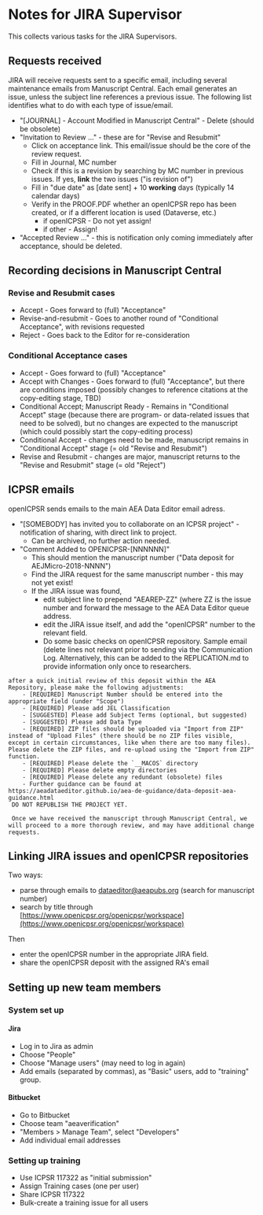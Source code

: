 # Notes for JIRA Supervisor

This collects various tasks for the JIRA Supervisors.

## Requests received
JIRA will receive requests sent to a specific email, including several maintenance emails from Manuscript Central. Each email generates an issue, unless the subject line references a previous issue. The following list identifies what to do with each type of issue/email.

- "[JOURNAL] - Account Modified in Manuscript Central" - Delete (should be obsolete)
- "Invitation to Review ..." - these are for "Revise and Resubmit"
  - Click on acceptance link. This email/issue should be the core of the review request.
  - Fill in Journal, MC number
  - Check if this is a revision by searching by MC number in previous issues. If yes, **link** the two issues ("is revision of")
  - Fill in "due date" as [date sent] + 10 **working** days (typically 14 calendar days)
  - Verify in the PROOF.PDF whether an openICPSR repo has been created, or if a different location is used (Dataverse, etc.)
    - if openICPSR -  Do not yet assign!
    - if other - Assign!
- "Accepted Review ..." - this is notification only coming immediately after acceptance, should be deleted.
## Recording decisions in Manuscript Central
### Revise and Resubmit cases
- Accept - Goes forward to (full) "Acceptance"
- Revise-and-resubmit - Goes to another round of "Conditional Acceptance", with revisions requested
- Reject - Goes back to the Editor for re-consideration
### Conditional Acceptance cases
- Accept - Goes forward to (full) "Acceptance"
- Accept with Changes - Goes forward to (full) "Acceptance", but there are conditions imposed (possibly changes to reference citations at the copy-editing stage, TBD)
- Conditional Accept; Manuscript Ready - Remains in "Conditional Accept" stage (because there are program- or data-related issues that need to be solved), but no changes are expected to the manuscript (which could possibly start the copy-editing process)
- Conditional Accept - changes need to be made, manuscript remains in "Conditional Accept" stage (= old "Revise and Resubmit")
- Revise and Resubmit - changes are major, manuscript returns to the "Revise and Resubmit" stage (= old "Reject")

## ICPSR emails
openICPSR sends emails to the main AEA Data Editor email adress. 

- "[SOMEBODY] has invited you to collaborate on an ICPSR project" - notification of sharing, with direct link to project. 
  - Can be archived, no further action needed.
- "Comment Added to OPENICPSR-[NNNNNN]" 
  - This should mention the manuscript number ("Data deposit for AEJMicro-2018-NNNN")
  - Find the JIRA request for the same manuscript number - this may not yet exist!
  - If the JIRA issue was found, 
    - edit subject line to prepend "AEAREP-ZZ" (where ZZ is the issue number and forward the message to the AEA Data Editor queue address.
    - edit the JIRA issue itself, and add the "openICPSR" number to the relevant field.
    - Do some basic checks on openICPSR repository. Sample email (delete lines not relevant prior to sending via the Communication Log. Alternatively, this can be added to the REPLICATION.md to provide information only once to researchers.
```
after a quick initial review of this deposit within the AEA Repository, please make the following adjustments:
    - [REQUIRED] Manuscript Number should be entered into the appropriate field (under "Scope")
    - [REQUIRED] Please add JEL Classification
    - [SUGGESTED] Please add Subject Terms (optional, but suggested)
    - [SUGGESTED] Please add Data Type
    - [REQUIRED] ZIP files should be uploaded via "Import from ZIP" instead of "Upload Files" (there should be no ZIP files visible, except in certain circumstances, like when there are too many files). Please delete the ZIP files, and re-upload using the "Import from ZIP" function.
    - [REQUIRED] Please delete the `__MACOS` directory
    - [REQUIRED] Please delete empty directories
    - [REQUIRED] Please delete any redundant (obsolete) files
    - Further guidance can be found at https://aeadataeditor.github.io/aea-de-guidance/data-deposit-aea-guidance.html
 DO NOT REPUBLISH THE PROJECT YET.
 
 Once we have received the manuscript through Manuscript Central, we will proceed to a more thorough review, and may have additional change requests.
 ```

## Linking JIRA issues and openICPSR repositories
Two ways:
- parse through emails to dataeditor@aeapubs.org (search for manuscript number)
- search by title through [https://www.openicpsr.org/openicpsr/workspace](https://www.openicpsr.org/openicpsr/workspace)

Then 
- enter the openICPSR number in the appropriate JIRA field.
- share the openICPSR deposit with the assigned RA's email  

## Setting up new team members

### System set up

#### Jira
- Log in to Jira as admin
- Choose "People"
- Choose "Manage users" (may need to log in again)
- Add emails (separated by commas), as "Basic" users, add to "training" group.
#### Bitbucket
- Go to Bitbucket
- Choose team "aeaverification"
- "Members > Manage Team", select "Developers"
- Add individual email addresses
### Setting up training
- Use ICPSR 117322 as "initial submission"
- Assign Training cases (one per user)
- Share ICPSR 117322
- Bulk-create a training issue for all users

  


